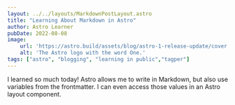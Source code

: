 ```yaml
---
layout: ../../layouts/MarkdownPostLayout.astro
title: "Learning About Markdown in Astro"
author: Astro Learner
pubDate: 2022-08-08
image:
    url: 'https://astro.build/assets/blog/astro-1-release-update/cover.jpeg' 
    alt: 'The Astro logo with the word One.'
tags: ["astro", "blogging", "learning in public","tagper"]
---
```


I learned so much today! Astro allows me to write in Markdown, but also use variables from the frontmatter. I can even access those values in an Astro layout component.

